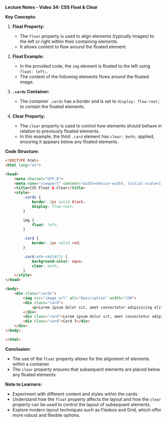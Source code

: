 **Lecture Notes - Video 34: CSS Float & Clear**

**Key Concepts:**

1. **Float Property:**
   - The `float` property is used to align elements (typically images) to the left or right within their containing elements.
   - It allows content to flow around the floated element.

2. **Float Example:**
   - In the provided code, the `img` element is floated to the left using `float: left;`.
   - The content of the following elements flows around the floated image.

3. **`.cards` Container:**
   - The container `.cards` has a border and is set to `display: flow-root;` to contain the floated elements.

4. **Clear Property:**
   - The `clear` property is used to control how elements should behave in relation to previously floated elements.
   - In this example, the third `.card` element has `clear: both;` applied, ensuring it appears below any floated elements.

**Code Structure:**

```html
<!DOCTYPE html>
<html lang="en">

<head>
    <meta charset="UTF-8">
    <meta name="viewport" content="width=device-width, initial-scale=1.0">
    <title>CSS Float & Clear</title>
    <style>
        .cards {
            border: 2px solid black;
            display: flow-root;
        }

        img {
            float: left;
        }

        .card {
            border: 2px solid red;
        }

        .card:nth-child(3) {
            background-color: aqua;
            clear: both;
        }
    </style>
</head>

<body>
    <div class="cards">
        <img src="image_url" alt="Description" width="230">
        <div class="card">
            <p>Lorem ipsum dolor sit, amet consectetur adipisicing elit...</p>
        </div>
        <div class="card">Lorem ipsum dolor sit, amet consectetur adipisicing elit...</div>
        <div class="card">Card 3</div>
    </div>
</body>

</html>
```

**Conclusion:**
- The use of the `float` property allows for the alignment of elements within a container.
- The `clear` property ensures that subsequent elements are placed below any floated elements.

**Note to Learners:**
- Experiment with different content and styles within the cards.
- Understand how the `float` property affects the layout and how the `clear` property can be used to control the layout of subsequent elements.
- Explore modern layout techniques such as Flexbox and Grid, which offer more robust and flexible options.